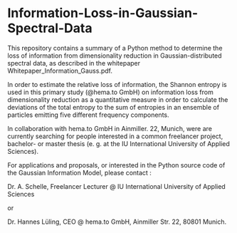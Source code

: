# Information-Loss-in-Gaussian-Spectral-Data

This repository contains a summary of a Python method to determine the loss of information from dimensionality reduction in Gaussian-distributed 
spectral data, as described in the whitepaper Whitepaper_Information_Gauss.pdf. 

In order to estimate the relative loss of information, the Shannon entropy is used in this primary study (@hema.to GmbH) on information loss from dimensionality reduction as a quantitative measure in order to calculate the deviations of the total entropy to the sum of entropies in an ensemble 
of particles emitting five different frequency components.  

In collaboration with hema.to GmbH in Ainmiller. 22, Munich, were are currently searching for people interested in a common freelancer project, 
bachelor- or master thesis (e. g. at the IU International University of Applied Sciences).

For applications and proposals, or interested in the Python source code of the Gaussian Information Model, please contact :

Dr. A. Schelle, Freelancer Lecturer @ IU International University of Applied Sciences

  or 

Dr. Hannes Lüling, CEO @ hema.to GmbH, Ainmiller Str. 22, 80801 Munich.

